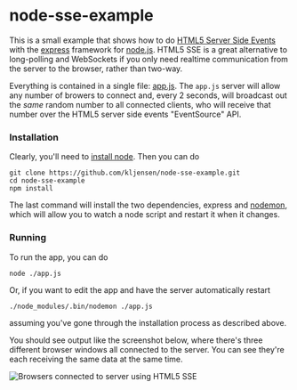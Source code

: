 node-sse-example
================

This is a small example that shows how to do
[HTML5 Server Side Events](http://www.html5rocks.com/en/tutorials/eventsource/basics/)
with the [express](http://expressjs.com/)
framework for
[node.js](http://nodejs.org/).  HTML5 SSE is a great alternative to
long-polling and WebSockets if you only need realtime communication
from the server to the browser, rather than two-way.

Everything is contained
in a single file:
[app.js](https://github.com/kljensen/node-sse-example/blob/master/app.js).
The `app.js` server will allow any number of browers to connect and,
every 2 seconds, will broadcast out the *same* random number to all
connected clients, who will receive that number over
the HTML5 server side events "EventSource" API.

### Installation

Clearly, you'll need to
[install node](http://shapeshed.com/setting-up-nodejs-and-npm-on-mac-osx/).
Then you can do

	git clone https://github.com/kljensen/node-sse-example.git
	cd node-sse-example
	npm install

The last command will install the two dependencies, express and
[nodemon](https://github.com/remy/nodemon), which will allow you
to watch a node script and restart it when it changes.

### Running

To run the app, you can do

	node ./app.js

Or, if you want to edit the app and have the server automatically
restart

	./node_modules/.bin/nodemon ./app.js

assuming you've gone through the installation process as described
above.

You should see output like the screenshot below, where there's three
different browser windows all connected to the server.  You can see
they're each receiving the same data at the same time.

![Browsers connected to server using HTML5 SSE](https://raw.github.com/kljensen/node-sse-example/web/static/node-sse-example.png "Browsers connected to server using HTML5 SSE")
